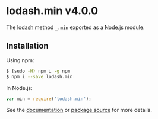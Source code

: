 # lodash.min v4.0.0

The [lodash](https://lodash.com/) method `_.min` exported as a [Node.js](https://nodejs.org/) module.

## Installation

Using npm:
```bash
$ {sudo -H} npm i -g npm
$ npm i --save lodash.min
```

In Node.js:
```js
var min = require('lodash.min');
```

See the [documentation](https://lodash.com/docs#min) or [package source](https://github.com/lodash/lodash/blob/4.0.0-npm-packages/lodash.min) for more details.
